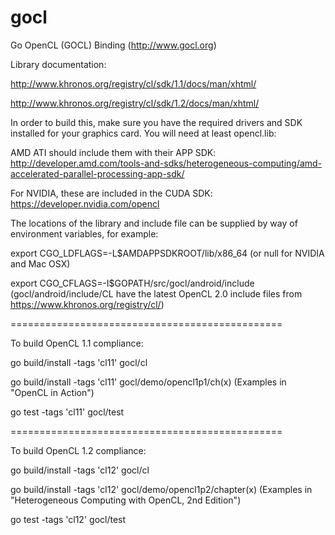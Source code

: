 gocl
====

Go OpenCL (GOCL) Binding (http://www.gocl.org)


Library documentation: 

http://www.khronos.org/registry/cl/sdk/1.1/docs/man/xhtml/

http://www.khronos.org/registry/cl/sdk/1.2/docs/man/xhtml/

In order to build this, make sure you have the required drivers and SDK installed for your graphics card. You will need at least opencl.lib:

AMD ATI should include them with their APP SDK: http://developer.amd.com/tools-and-sdks/heterogeneous-computing/amd-accelerated-parallel-processing-app-sdk/

For NVIDIA, these are included in the CUDA SDK: https://developer.nvidia.com/opencl

The locations of the library and include file can be supplied by way of environment variables, for example: 

export CGO_LDFLAGS=-L$AMDAPPSDKROOT/lib/x86_64     			(or null for NVIDIA and Mac OSX)

export CGO_CFLAGS=-I$GOPATH/src/gocl/android/include     	(gocl/android/include/CL have the latest OpenCL 2.0 include files from https://www.khronos.org/registry/cl/)


===============================================

To build OpenCL 1.1 compliance: 

go build/install -tags 'cl11' gocl/cl

go build/install -tags 'cl11' gocl/demo/opencl1p1/ch(x)         (Examples in "OpenCL in Action")

go test -tags 'cl11' gocl/test

===============================================

To build OpenCL 1.2 compliance: 

go build/install -tags 'cl12' gocl/cl

go build/install -tags 'cl12' gocl/demo/opencl1p2/chapter(x)    (Examples in "Heterogeneous Computing with OpenCL, 2nd Edition")

go test -tags 'cl12' gocl/test
